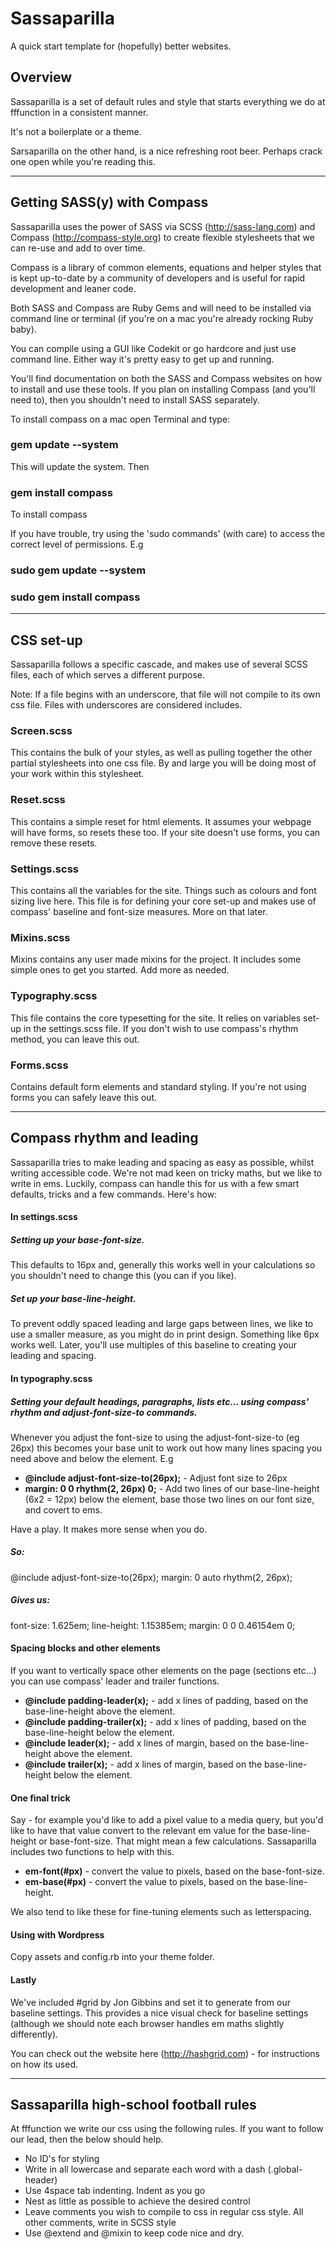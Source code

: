 # Sassaparilla

A quick start template for (hopefully) better websites.

## Overview

Sassaparilla is a set of default rules and style that starts everything we do at fffunction in a consistent manner. 

It's not a boilerplate or a theme.

Sarsaparilla on the other hand, is a nice refreshing root beer. Perhaps crack one open while you're reading this.

---

## Getting SASS(y) with Compass

Sassaparilla uses the power of SASS via SCSS (http://sass-lang.com) and Compass (http://compass-style.org) to create flexible stylesheets that we can re-use and add to over time.

Compass is a library of common elements, equations and helper styles that is kept up-to-date by a community of developers and is useful for rapid development and leaner code.

Both SASS and Compass are Ruby Gems and will need to be installed via command line or terminal (if you're on a mac you're already rocking Ruby baby).

You can compile using a GUI like Codekit or go hardcore and just use command line. Either way it's pretty easy to get up and running.

You'll find documentation on both the SASS and Compass websites on how to install and use these tools. If you plan on installing Compass (and you'll need to), then you shouldn't need to install SASS separately. 

To install compass on a mac open Terminal and type:

### gem update --system 
This will update the system. Then

### gem install compass
To install compass

If you have trouble, try using the 'sudo commands' (with care) to access the correct level of permissions. E.g

### sudo gem update --system 
### sudo gem install compass

--- 

## CSS set-up

Sassaparilla follows a specific cascade, and makes use of several SCSS files, each of which serves a different purpose.

Note: If a file begins with an underscore, that file will not compile to its own css file. Files with underscores are considered includes.

### Screen.scss

This contains the bulk of your styles, as well as pulling together the other partial stylesheets into one css file. 
By and large you will be doing most of your work within this stylesheet.

### Reset.scss

This contains a simple reset for html elements. It assumes your webpage will have forms, so resets these too. If your site doesn't use forms, you can remove these resets.

### Settings.scss

This contains all the variables for the site. Things such as colours and font sizing live here. This file is for defining your core set-up and makes use of compass' baseline and font-size measures. More on that later.

### Mixins.scss

Mixins contains any user made mixins for the project. It includes some simple ones to get you started. Add more as needed.

### Typography.scss

This file contains the core typesetting for the site. It relies on variables set-up in the settings.scss file. If you don't wish to use compass's rhythm method, you can leave this out.

### Forms.scss

Contains default form elements and standard styling. If you're not using forms you can safely leave this out.

--- 

## Compass rhythm and leading

Sassaparilla tries to make leading and spacing as easy as possible, whilst writing accessible code. We're not mad keen on tricky maths, but we like to write in ems. Luckily, compass can handle this for us with a few smart defaults, tricks and a few commands. Here's how:

#### In settings.scss

##### Setting up your base-font-size. 
This defaults to 16px and, generally this works well in your calculations so you shouldn't need to change this (you can if you like).

##### Set up your base-line-height. 
To prevent oddly spaced leading and large gaps between lines, we like to use a smaller measure, as you might do in print design. Something like 6px works well. Later, you'll use multiples of this baseline to creating your leading and spacing. 

#### In typography.scss

##### Setting your default headings, paragraphs, lists etc… using compass' rhythm and adjust-font-size-to commands. 
Whenever you adjust the font-size to using the adjust-font-size-to (eg 26px) this becomes your base unit to work out how many lines spacing you need above and below the element. E.g

- **@include adjust-font-size-to(26px);** - Adjust font size to 26px
- **margin: 0 0 rhythm(2, 26px) 0;**  - Add two lines of our base-line-height (6x2 = 12px) below the element, base those two lines on our font size, and covert to ems. 

Have a play. It makes more sense when you do.

##### So:
@include adjust-font-size-to(26px); 
margin: 0 auto rhythm(2, 26px);  	

##### Gives us:					
font-size: 1.625em;
line-height: 1.15385em;
margin: 0 0 0.46154em 0;

#### Spacing blocks and other elements

If you want to vertically space other elements on the page (sections etc…) you can use compass' leader and trailer functions.

- **@include padding-leader(x);** - add x lines of padding, based on the base-line-height above the element. 
- **@include padding-trailer(x);** - add x lines of padding, based on the base-line-height below the element.
- **@include leader(x);** - add x lines of margin, based on the base-line-height above the element. 
- **@include trailer(x);** - add x lines of margin, based on the base-line-height below the element.

#### One final trick

Say - for example you'd like to add a pixel value to a media query, but you'd like to have that value convert to the relevant em value for the base-line-height or base-font-size. That might mean a few calculations. Sassaparilla includes two functions to help with this.

- **em-font(#px)** - convert the value to pixels, based on the base-font-size.
- **em-base(#px)** - convert the value to pixels, based on the base-line-height.

We also tend to like these for fine-tuning elements such as letterspacing. 


#### Using with Wordpress

Copy assets and config.rb into your theme folder.

#### Lastly

We've included #grid by Jon Gibbins and set it to generate from our baseline settings. This provides a nice visual check for baseline settings (although we should note each browser handles em maths slightly differently).

You can check out the website here (http://hashgrid.com) - for instructions on how its used.

---

## Sassaparilla high-school football rules

At fffunction we write our css using the following rules. If you want to follow our lead, then the below should help.

- No ID's for styling
- Write in all lowercase and separate each word with a dash (.global-header)
- Use 4space tab indenting. Indent as you go
- Nest as little as possible to achieve the desired control
- Leave comments you wish to compile to css in regular css style. All other comments, write in SCSS style
- Use @extend and @mixin to keep code nice and dry.
